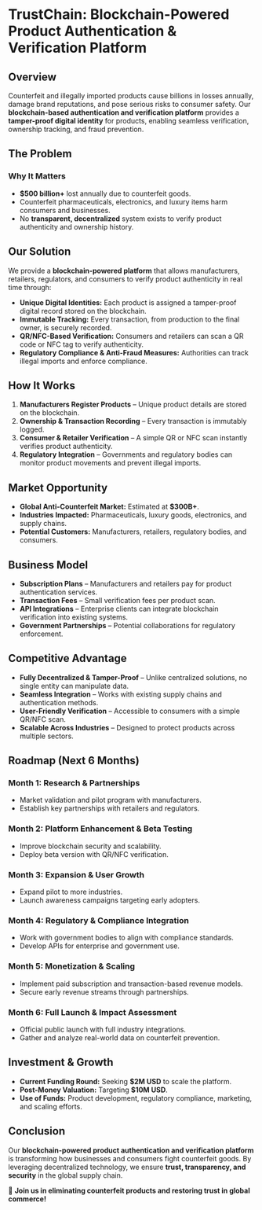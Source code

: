 # TrustChain: Blockchain-Powered Product Authentication & Verification Platform

## **Overview**  
Counterfeit and illegally imported products cause billions in losses annually, damage brand reputations, and pose serious risks to consumer safety. Our **blockchain-based authentication and verification platform** provides a **tamper-proof digital identity** for products, enabling seamless verification, ownership tracking, and fraud prevention.

## **The Problem**  
### **Why It Matters**  
- **$500 billion+** lost annually due to counterfeit goods.  
- Counterfeit pharmaceuticals, electronics, and luxury items harm consumers and businesses.  
- No **transparent, decentralized** system exists to verify product authenticity and ownership history.  

## **Our Solution**  
We provide a **blockchain-powered platform** that allows manufacturers, retailers, regulators, and consumers to verify product authenticity in real time through:  

- **Unique Digital Identities:** Each product is assigned a tamper-proof digital record stored on the blockchain.  
- **Immutable Tracking:** Every transaction, from production to the final owner, is securely recorded.  
- **QR/NFC-Based Verification:** Consumers and retailers can scan a QR code or NFC tag to verify authenticity.  
- **Regulatory Compliance & Anti-Fraud Measures:** Authorities can track illegal imports and enforce compliance.  

## **How It Works**  
1. **Manufacturers Register Products** – Unique product details are stored on the blockchain.  
2. **Ownership & Transaction Recording** – Every transaction is immutably logged.  
3. **Consumer & Retailer Verification** – A simple QR or NFC scan instantly verifies product authenticity.  
4. **Regulatory Integration** – Governments and regulatory bodies can monitor product movements and prevent illegal imports.  

## **Market Opportunity**  
- **Global Anti-Counterfeit Market:** Estimated at **$300B+**.  
- **Industries Impacted:** Pharmaceuticals, luxury goods, electronics, and supply chains.  
- **Potential Customers:** Manufacturers, retailers, regulatory bodies, and consumers.  

## **Business Model**  
- **Subscription Plans** – Manufacturers and retailers pay for product authentication services.  
- **Transaction Fees** – Small verification fees per product scan.  
- **API Integrations** – Enterprise clients can integrate blockchain verification into existing systems.  
- **Government Partnerships** – Potential collaborations for regulatory enforcement.  

## **Competitive Advantage**  
- **Fully Decentralized & Tamper-Proof** – Unlike centralized solutions, no single entity can manipulate data.  
- **Seamless Integration** – Works with existing supply chains and authentication methods.  
- **User-Friendly Verification** – Accessible to consumers with a simple QR/NFC scan.  
- **Scalable Across Industries** – Designed to protect products across multiple sectors.  

## **Roadmap (Next 6 Months)**  
### **Month 1: Research & Partnerships**  
- Market validation and pilot program with manufacturers.  
- Establish key partnerships with retailers and regulators.  

### **Month 2: Platform Enhancement & Beta Testing**  
- Improve blockchain security and scalability.  
- Deploy beta version with QR/NFC verification.  

### **Month 3: Expansion & User Growth**  
- Expand pilot to more industries.  
- Launch awareness campaigns targeting early adopters.  

### **Month 4: Regulatory & Compliance Integration**  
- Work with government bodies to align with compliance standards.  
- Develop APIs for enterprise and government use.  

### **Month 5: Monetization & Scaling**  
- Implement paid subscription and transaction-based revenue models.  
- Secure early revenue streams through partnerships.  

### **Month 6: Full Launch & Impact Assessment**  
- Official public launch with full industry integrations.  
- Gather and analyze real-world data on counterfeit prevention.  

## **Investment & Growth**  
- **Current Funding Round:** Seeking **$2M USD** to scale the platform.  
- **Post-Money Valuation:** Targeting **$10M USD**.  
- **Use of Funds:** Product development, regulatory compliance, marketing, and scaling efforts.  

## **Conclusion**  
Our **blockchain-powered product authentication and verification platform** is transforming how businesses and consumers fight counterfeit goods. By leveraging decentralized technology, we ensure **trust, transparency, and security** in the global supply chain.  

🚀 **Join us in eliminating counterfeit products and restoring trust in global commerce!**  
